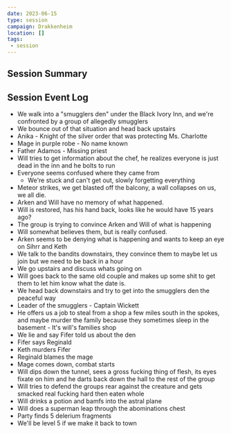 ```yaml
---
date: 2023-06-15
type: session
campaign: Drakkenheim
location: []
tags:
 - session
---
```


## Session Summary

## Session Event Log

- We walk into a "smugglers den" under the Black Ivory Inn, and we're confronted by a group of allegedly smugglers
- We bounce out of that situation and head back upstairs
- Anika - Knight of the silver order that was protecting Ms. Charlotte
- Mage in purple robe - No name known
- Father Adamos - Missing priest
- Will tries to get information about the chef, he realizes everyone is just dead in the inn and he bolts to run
- Everyone seems confused where they came from
	- We're stuck and can't get out, slowly forgetting everything
- Meteor strikes, we get blasted off the balcony, a wall collapses on us, we all die.
- Arken and Will have no memory of what happened.
- Will is restored, has his hand back, looks like he would have 15 years ago?
- The group  is trying to convince Arken and Will of what is happening
- Will somewhat believes them, but is really confused.
- Arken seems to be denying what is happening and wants to keep an eye on Sihrr and Keth
- We talk to the bandits downstairs, they convince them to maybe let us join but we need to be back in a hour
- We go upstairs and discuss whats going on
- Will goes back to the same old couple and makes up some shit to get them to let him know what the date is.
- We head back downstairs and try to get into the smugglers den the peaceful way
- Leader of the smugglers - Captain Wickett
- He offers us a job to steal from a shop a few miles south in the spokes, and maybe murder the family because they sometimes sleep in the basement - It's will's families shop
- We lie and say Fifer told us about the den
- Fifer says Reginald
- Keth murders Fifer
- Reginald blames the mage
- Mage comes down, combat starts
- Will dips down the tunnel, sees a gross fucking thing of flesh, its eyes fixate on him and he darts back down the hall to the rest of the group
- Will tries to defend the groups rear against the creature and gets smacked real fucking hard then eaten whole
- Will drinks a potion and bamfs into the astral plane
- Will does a superman leap through the abominations chest
- Party finds 5 delerium fragments
- We'll be level 5  if we make it back to town